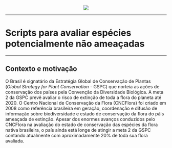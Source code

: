 <p align="center">
<img src="http://cncflora.jbrj.gov.br/portal/static/images/logo-cnc.png"/>
</p>

***

# Scripts para avaliar espécies potencialmente não ameaçadas

***

## Contexto e motivação
  O Brasil é signatário da Estratégia Global de Conservação de Plantas (*Global Strategy for Plant Conservation* - GSPC) que norteia as ações de conservação dos países pela Convenção da Diversidade Biológica. A meta 2 da GSPC prevê avaliar o risco de extinção de toda a flora do planeta até 2020. O Centro Nacional de Conservação da Flora (CNCFlora) foi criado em 2008 como referência brasileira em geração, coordenação e difusão de informação sobre biodiversidade e estado de conservação da flora do páis ameaçada de extinção. Apesar dos enormes avanços conduzidos pelo CNCFlora na avaliação do estado de conservação das espécies da flora nativa brasileira, o país ainda está longe de atingir a meta 2 da GSPC contando atualmente com aproximadamente 20% de toda sua flora avaliada.

